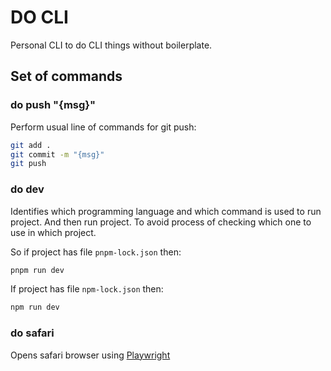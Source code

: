 # DO CLI

Personal CLI to do CLI things without boilerplate.

## Set of commands

### do push "{msg}"

Perform usual line of commands for git push:

```bash
git add .
git commit -m "{msg}"
git push
```

### do dev

Identifies which programming language and which command is used to run project.
And then run project. To avoid process of checking which one to use in which project.

So if project has file `pnpm-lock.json` then:

```bash
pnpm run dev
```

If project has file `npm-lock.json` then:

```bash
npm run dev
```

### do safari

Opens safari browser using [Playwright](https://playwright.dev/docs/browsers#webkit)
